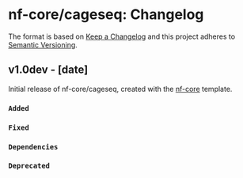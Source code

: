 # nf-core/cageseq: Changelog

The format is based on [Keep a Changelog](http://keepachangelog.com/en/1.0.0/)
and this project adheres to [Semantic Versioning](http://semver.org/spec/v2.0.0.html).

## v1.0dev - [date]

Initial release of nf-core/cageseq, created with the [nf-core](http://nf-co.re/) template.

### `Added`

### `Fixed`

### `Dependencies`

### `Deprecated`
